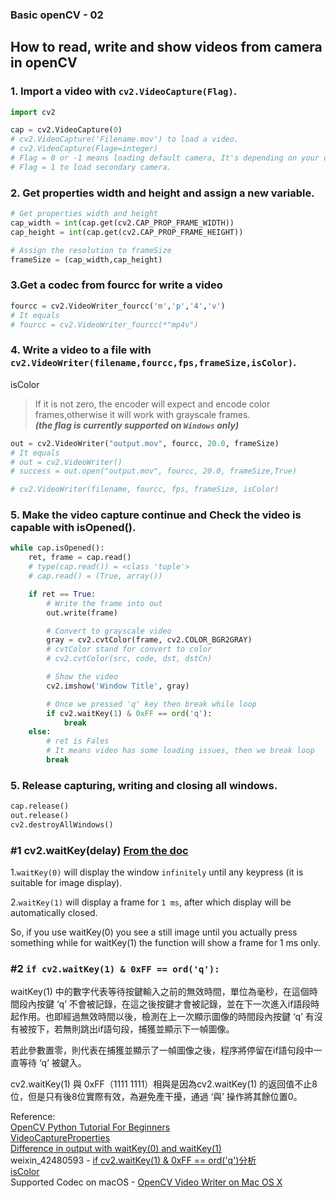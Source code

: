 ### Basic openCV - 02
## How to read, write and show videos from camera in openCV

### 1. Import a video with `cv2.VideoCapture(Flag)`.  

```python
import cv2

cap = cv2.VideoCapture(0)
# cv2.VideoCapture('Filename.mov') to load a video.
# cv2.VideoCapture(Flage=integer)
# Flag = 0 or -1 means loading default camera, It's depending on your device.
# Flag = 1 to load secondary camera.
```
### 2. Get properties width and height and assign a new variable.  

```python
# Get properties width and height
cap_width = int(cap.get(cv2.CAP_PROP_FRAME_WIDTH))
cap_height = int(cap.get(cv2.CAP_PROP_FRAME_HEIGHT))

# Assign the resolution to frameSize
frameSize = (cap_width,cap_height)
```

### 3.Get a codec from fourcc for write a video 

```python
fourcc = cv2.VideoWriter_fourcc('m','p','4','v')
# It equals
# fourcc = cv2.VideoWriter_fourcc(*"mp4v")
```
### 4. Write a video to a file with `cv2.VideoWriter(filename,fourcc,fps,frameSize,isColor)`.  

isColor  
>If it is not zero, the encoder will expect and encode color frames,otherwise it will work with grayscale frames.  
*__(the flag is currently supported on `Windows` only)__*  

```python
out = cv2.VideoWriter("output.mov", fourcc, 20.0, frameSize)
# It equals
# out = cv2.VideoWriter()
# success = out.open("output.mov", fourcc, 20.0, frameSize,True)

# cv2.VideoWriter(filename, fourcc, fps, frameSize, isColor)
```
### 5. Make the video capture continue and Check the video is capable with isOpened().  
```python
while cap.isOpened():
    ret, frame = cap.read()
    # type(cap.read()) = <class 'tuple'>
    # cap.read() = (True, array())

    if ret == True:
        # Write the frame into out
        out.write(frame)

        # Convert to grayscale video
        gray = cv2.cvtColor(frame, cv2.COLOR_BGR2GRAY)
        # cvtColor stand for convert to color
        # cv2.cvtColor(src, code, dst, dstCn)

        # Show the video
        cv2.imshow('Window Title', gray)

        # Once we pressed 'q' key then break while loop
        if cv2.waitKey(1) & 0xFF == ord('q'):
            break
    else:
        # ret is Fales
        # It means video has some loading issues, then we break loop
        break
```
### 5. Release capturing, writing and closing all windows.  

```python
cap.release()
out.release()
cv2.destroyAllWindows()
```

### \#1 cv2.waitKey(delay) [From the doc](https://docs.opencv.org/2.4/modules/highgui/doc/user_interface.html?highlight=waitkey)  

1.`waitKey(0)` will display the window `infinitely` until any keypress (it is suitable for image display).  

2.`waitKey(1)` will display a frame for `1 ms`, after which display will be automatically closed.  

So, if you use waitKey(0) you see a still image until you actually press something while for waitKey(1) the function will show a frame for 1 ms only.  


### \#2  `if cv2.waitKey(1) & 0xFF == ord('q'):`  

waitKey(1) 中的數字代表等待按鍵輸入之前的無效時間，單位為毫秒，在這個時間段內按鍵 ‘q’ 不會被記錄，在這之後按鍵才會被記錄，並在下一次進入if語段時起作用。也即經過無效時間以後，檢測在上一次顯示圖像的時間段內按鍵 ‘q’ 有沒有被按下，若無則跳出if語句段，捕獲並顯示下一幀圖像。

若此參數置零，則代表在捕獲並顯示了一幀圖像之後，程序將停留在if語句段中一直等待 ‘q’ 被鍵入。

cv2.waitKey(1) 與 0xFF（1111 1111）相與是因為cv2.waitKey(1) 的返回值不止8位，但是只有後8位實際有效，為避免產干擾，通過 ‘與’ 操作將其餘位置0。


Reference:  
[OpenCV Python Tutorial For Beginners](https://www.youtube.com/watch?v=TGQcDaZ56ao)  
[VideoCaptureProperties](https://docs.opencv.org/4.0.0/d4/d15/group__videoio__flags__base.html#gaeb8dd9c89c10a5c63c139bf7c4f5704d)  
[Difference in output with waitKey(0) and waitKey(1)](https://stackoverflow.com/a/51143586)  
weixin_42480593 - [if cv2.waitKey(1) & 0xFF == ord('q')分析](https://blog.csdn.net/weixin_42480593/article/details/82751180)  
[isColor](https://docs.opencv.org/3.4/dd/d9e/classcv_1_1VideoWriter.html)  
Supported Codec on macOS - [OpenCV Video Writer on Mac OS X](https://gist.github.com/takuma7/44f9ecb028ff00e2132e)  
